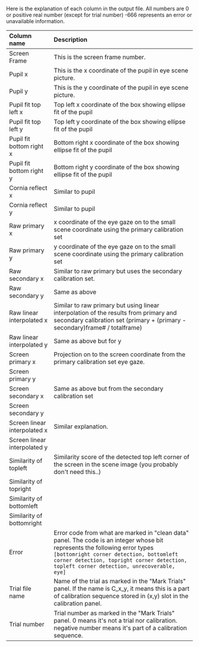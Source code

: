 Here is the explanation of each column in the output file.  All numbers are 0 or positive real number (except for trial number)  -666 represents an error or unavailable information.

| **Column name** | **Description** |
|:----------------|:----------------|
| Screen Frame | This is the screen frame number.|
| Pupil x | This is the x coordinate of the pupil in eye scene picture. |
| Pupil y | This is the y coordinate of the pupil in eye scene picture. |
| Pupil fit top left x | Top left x coordinate of the box showing ellipse fit of the pupil|
| Pupil fit top left y | Top left y coordinate of the box showing ellipse fit of the pupil |
| Pupil fit bottom right x | Bottom right x coordinate of the box showing ellipse fit of the pupil |
| Pupil fit bottom right y | Bottom right y coordinate of the box showing ellipse fit of the pupil|
| Cornia reflect x| Similar to pupil|
| Cornia reflect  y| Similar to pupil|
| Raw primary x| x coordinate of the eye gaze on to the small scene coordinate using the primary calibration set|
| Raw primary y| y coordinate of the eye gaze on to the small scene coordinate using the primary calibration set|
| Raw secondary x| Similar to raw primary but uses the secondary calibration set.|
| Raw secondary y| Same as above|
| Raw linear interpolated x| Similar to raw primary but using linear interpolation of the results from primary and secondary calibration set (primary + (primary - secondary)frame# / totalframe) |
| Raw linear interpolated y| Same as above but for y|
| Screen primary x| Projection on to the screen coordinate from the primary calibration set eye gaze.|
| Screen primary y|  |
| Screen secondary x| Same as above but from the secondary calibration set |
| Screen secondary y|  |
| Screen linear interpolated x| Similar explanation.|
| Screen linear interpolated y|  |
| Similarity of topleft |Similarity score of the detected top left corner of the screen in the scene image (you probably don't need this..)|
| Similarity of topright|  |
| Similarity of bottomleft|  |
| Similarity of bottomright|  |
| Error| Error code from what are marked in "clean data" panel. The code is an integer whose bit represents the following error types `[bottomright corner detection, bottomleft corner detection, topright corner detection, topleft corner detection, unrecoverable, eye]`|
| Trial file name| Name of the trial as marked in the "Mark Trials" panel.  If the name is C\_x\_y, it means this is a part of calibration sequence stored in (x,y) slot in the calibration panel.|
| Trial number| Trial number as marked in the "Mark Trials" panel. 0 means it's not a trial nor calibration.  negative number means it's part of a calibration sequence.|